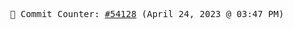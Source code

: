 <p align="center">
    <samp>
        📮 Commit Counter: <a href="https://github.com/Javascript-void0/Javascript-void0/commits/main">#54128</a> (April 24, 2023 @ 03:47 PM)
    </samp>
</p>